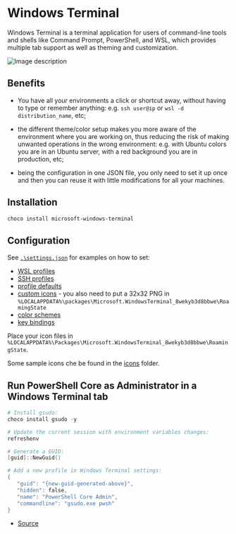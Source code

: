 # Windows Terminal

Windows Terminal is a terminal application for users of command-line tools and shells like Command Prompt, PowerShell, and WSL, which provides multiple tab support as well as theming and customization.

![Image description](https://raw.githubusercontent.com/lackovic/notes/master/Windows/Windows%20Terminal/img/windows-terminal-640.png)

## Benefits

- You have all your environments a click or shortcut away, without having to type or remember anything: e.g. `ssh user@ip` or `wsl -d distribution_name`, etc;

- the different theme/color setup makes you more aware of the environment where you are working on, thus reducing the risk of making unwanted operations in the wrong environment: e.g. with Ubuntu colors you are in an Ubuntu server, with a red background you are in production, etc;

- being the configuration in one JSON file, you only need to set it up once and then you can reuse it with little modifications for all your machines.

## Installation

```powershell
choco install microsoft-windows-terminal
```

## Configuration

See [`.\settings.json`](settings.json) for examples on how to set:

- [WSL profiles](https://github.com/lackovic/notes/blob/a69ac7066798699f53ac56c8344896b29ccf2ba2/Windows/Windows%20Terminal/settings.json#L35-L41)
- [SSH profiles](https://github.com/lackovic/notes/blob/a69ac7066798699f53ac56c8344896b29ccf2ba2/Windows/Windows%20Terminal/settings.json#L28-L34)
- [profile defaults](https://github.com/lackovic/notes/blob/a69ac7066798699f53ac56c8344896b29ccf2ba2/Windows/Windows%20Terminal/settings.json#L10-L13)
- [custom icons](https://github.com/lackovic/notes/blob/a69ac7066798699f53ac56c8344896b29ccf2ba2/Windows/Windows%20Terminal/settings.json#L25) - you also need to put a 32x32 PNG in `%LOCALAPPDATA%\packages\Microsoft.WindowsTerminal_8wekyb3d8bbwe\RoamingState`
- [color schemes](https://github.com/lackovic/notes/blob/a69ac7066798699f53ac56c8344896b29ccf2ba2/Windows/Windows%20Terminal/settings.json#L58-L171)
- [key bindings](https://github.com/lackovic/notes/blob/92592a68a8baaf81ddb8dab83a513086529443be/Windows/Windows%20Terminal/settings.json#L175-L186)

Place your icon files in `%LOCALAPPDATA%\Packages\Microsoft.WindowsTerminal_8wekyb3d8bbwe\RoamingState`.

Some sample icons che be found in the [icons](./icons/) folder.

## Run PowerShell Core as Administrator in a Windows Terminal tab

```powershell
# Install gsudo:
choco install gsudo -y

# Update the current session with environment variables changes:
refreshenv

# Generate a GUID:
[guid]::NewGuid()

# Add a new profile in Windows Terminal settings:
{
   "guid": "{new-guid-generated-above}",
   "hidden": false,
   "name": "PowerShell Core Admin",
   "commandline": "gsudo.exe pwsh"
}
```

- [Source](https://github.com/microsoft/terminal/issues/632#issuecomment-582782751)
